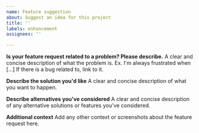 ```yaml
---
name: Feature suggestion
about: Suggest an idea for this project
title: ''
labels: enhancement
assignees: ''

---
```


<!--
This is a standard template provided by Github, feel free to delete anything irrelevant.
-->

**Is your feature request related to a problem? Please describe.**
A clear and concise description of what the problem is. Ex. I'm always frustrated when [...]
If there is a bug related to, link to it.

**Describe the solution you'd like**
A clear and concise description of what you want to happen.

**Describe alternatives you've considered**
A clear and concise description of any alternative solutions or features you've considered.

**Additional context**
Add any other context or screenshots about the feature request here.
